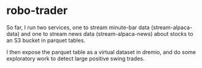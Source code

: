 # robo-trader

So far, I run two services, one to stream minute-bar data (stream-alpaca-data) and one to stream news data (stream-alpaca-news) about stocks to an S3 bucket in parquet tables.

I then expose the parquet table as a virtual dataset in dremio, and do some exploratory work to detect large positive swing trades.
